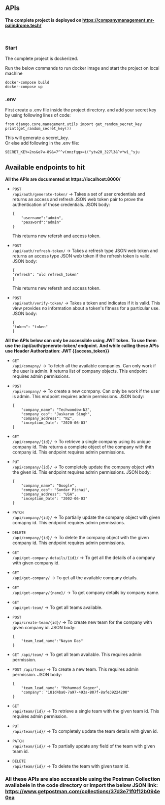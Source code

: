 ## APIs
**The complete project is deployed on https://companymanagement.mr-palindrome.tech/**

</br>

### Start

The complete project is dockerized.

Run the below commands to run docker image and start the project on local machine

```
docker-compose build
docker-compose up
```
### .env
First create a .env file inside the project directory.
and add your secret key by using following lines of code:
```
from django.core.management.utils import get_random_secret_key
print(get_random_secret_key())
```
This will generate a secret_key.
<br>
Or else add following in the .env file:
```
SECRET_KEY=2ns&e7w-89&=7^^v(mnzfqqx=i(^ytw20_327l3&^v*w1_^sju
```


## Available endpoints to hit
**All the APIs are documented at https://localhost:8000/**
- <code><span class="text-uppercase">POST</span> /api/auth/generate-token/</code>  -> Takes a set of user credentials and returns an access and refresh JSON web
token pair to prove the authentication of those credentials.
JSON body:
    ```
    {
        "username":"admin",
        "password":"admin"
    }
    ```
    This returns new refersh and access token.

- <code><span class="text-uppercase">POST</span> /api/auth/refresh-token/</code>  -> Takes a refresh type JSON web token and returns an access type JSON web
token if the refresh token is valid. JSON body:
    ```
    {
    "refresh": "old refresh_token"
    }
    ```
    This returns new refersh and access token.

- <code><span class="text-uppercase">POST</span> /api/auth/verify-token/</code>  -> Takes a token and indicates if it is valid. This view provides no information about a token's fitness for a particular use. JSON body:
    ```
    {
    "token": "token"
    }
    ```
**All the APIs below can only be accessible using JWT token.**
**To use them use the /api/auth/generate-token/ endpoint.**
**And while calling these APIs use Header Authorization: JWT {{access_token}}**
- <code><span class="text-uppercase">GET</span> /api/comapny/</code>  -> To fetch all the available companies. Can only work if the user is admin. It returns list of company objects. This endpoint requires admin permissions.

- <code><span class="text-uppercase">POST</span> /api/company/</code>  -> To create a new company. Can only be work if the user is admin. This endpoint requires admin permissions. JSON body:
    ```
    {
        "company_name": "Techwondow-NZ",
        "company_ceo": "Jaskaran Singh",
        "company_address": "NZ",
        "inception_Date": "2020-06-03"
    }
    ```


- <code><span class="text-uppercase">GET</span> /api/company/{id}/</code>  -> To retrieve a single company using its unique company id. This returns a complete object of the company with the company id. This endpoint requires admin permissions.


- <code><span class="text-uppercase">PUT</span> /api/company/{id}/</code>  -> To completely update the company object with the given id. This endpoint requires admin permissions. JSON body:
    ```
    {
        "company_name": "Google",
        "company_ceo": "Sundar Pichai",
        "company_address": "USA",
        "inception_Date": "2002-06-03"
    }
    ```

- <code><span class="text-uppercase">PATCH</span> /api/company/{id}/</code>  -> To partially update the company object with given comapny id. This endpoint requires admin permissions.

- <code><span class="text-uppercase">DELETE</span> /api/company/{id}/</code>  -> To delete the company object with the given company id. This endpoint requires admin permissions.

- <code><span class="text-uppercase">GET</span> /api/get-company-details/{id}/</code>  -> To get all the details of a company with given company id.

- <code><span class="text-uppercase">GET</span> /api/get-company/</code>  -> To get all the available company details.

- <code><span class="text-uppercase">GET</span> /api/get-company/{name}/</code>  -> To get company details by company name.

- <code><span class="text-uppercase">GET</span> /api/get-team/</code>  -> To get all teams available.

- <code><span class="text-uppercase">POST</span> /api/create-team/{id}/</code>  -> To create new team for the company with given company id. JSON body:
    ```
    {
        "team_lead_name":"Nayan Das"
    }
    ```

- <code><span class="text-uppercase">GET</span> /api/team/</code>  -> To get all team available. This requires admin permission.

- <code><span class="text-uppercase">POST</span> /api/team/</code>  -> To create a new team. This requires admin permission. JSON body:
    ```
    {
        "team_lead_name": "Mohammad Sageer",
        "company": "181d4ba0-7a97-493a-807f-8afe39224200"
    }
    ```

- <code><span class="text-uppercase">GET</span> /api/team/{id}/</code>  -> To retrieve a single team with the given team id. This requires admin permission.

- <code><span class="text-uppercase">PUT</span> /api/team/{id}/</code>  -> To completely update the team details with given id.

- <code><span class="text-uppercase">PATCH</span> /api/team/{id}/</code>  -> To partially update any field of the team with given team id.

- <code><span class="text-uppercase">DELETE</span> /api/team/{id}/</code>  -> To delete the team with given team id.



### All these APIs are also accessible using the Postman Collection availabele in the code directory or import the below JSON link: https://www.getpostman.com/collections/37d3e71f0f12b094e0ea